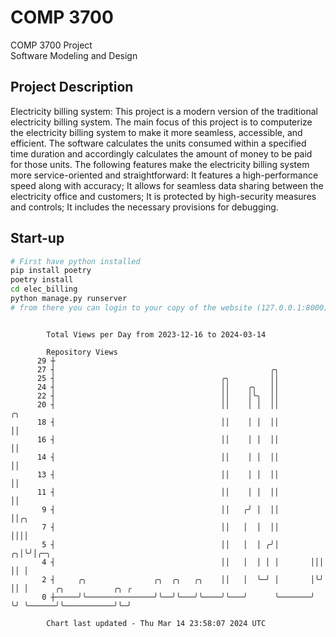 # COMP 3700
COMP 3700 Project  
Software Modeling and Design
## Project Description
Electricity billing system: This project is a modern version of the traditional electricity billing system. The main focus of this project is to computerize the electricity billing system to make it more seamless, accessible, and efficient. The software calculates the units consumed within a specified time duration and accordingly calculates the amount of money to be paid for those units. The following features make the electricity billing system more service-oriented and straightforward: It features a high-performance speed along with accuracy; It allows for seamless data sharing between the electricity office and customers; It is protected by high-security measures and controls; It includes the necessary provisions for debugging.

## Start-up
```bash
# First have python installed
pip install poetry
poetry install
cd elec_billing
python manage.py runserver
# from there you can login to your copy of the website (127.0.0.1:8000), default creds are admin/admin
```

```

        Total Views per Day from 2023-12-16 to 2024-03-14

        Repository Views
      29 ┼
      27 ┤                                                ╭╮
      25 ┤                                     ╭╮         ││
      24 ┤                                     ││    ╭╮   ││
      22 ┤                                     ││    │╰╮  ││
      20 ┤                                     ││    │ │  ││         ╭╮
      18 ┤                                     ││    │ │  ││         ││
      16 ┤                                     ││    │ │  ││         ││
      14 ┤                                     ││    │ │  ││         ││
      13 ┤                                     ││    │ │  ││         ││
      11 ┤                                     ││    │ │  ││         ││
       9 ┤                                     ││   ╭╯ │  ││         ││╭╮
       7 ┤                                     ││   │  │  ││         ││││
       5 ┤                                     ││   │  │ ╭╯│       ╭╮│╰╯│╭─╮
       4 ┤                                     ││   │  │ │ │       │││  ││ │
       2 ┤     ╭╮               ╭╮  ╭╮   ╭╮    ││   │  ╰─╯ │       │╰╯  ││ │      ╭╮           ╭╮ ╭
       0 ┼─────╯╰───────────────╯╰──╯╰───╯╰────╯╰───╯      ╰───────╯    ╰╯ ╰──────╯╰───────────╯╰─╯

        Chart last updated - Thu Mar 14 23:58:07 2024 UTC
        
```
